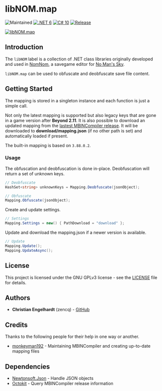 # libNOM.map

![Maintained](https://img.shields.io/maintenance/yes/2022)
[![.NET 6](https://img.shields.io/badge/.NET-Framework%204.7%20%7C%20Standard%202.0%20%7C%205.0%20%7C%206.0-lightgrey)](https://dotnet.microsoft.com/en-us/)
[![C# 10](https://img.shields.io/badge/C%23-10.0-lightgrey)](https://docs.microsoft.com/en-us/dotnet/csharp/)
[![Release](https://img.shields.io/github/v/release/zencq/libNOM.map?display_name=tag)](https://github.com/zencq/libNOM.map/releases/latest)

[![libNOM.map](https://github.com/zencq/libNOM.map/actions/workflows/pipeline.yml/badge.svg)](https://github.com/zencq/libNOM.map/actions/workflows/pipeline.yml)
## Introduction

The `libNOM` label is a collection of .NET class libraries originally developed
and used in [NomNom](https://github.com/zencq/NomNom), a savegame editor for [No Man's Sky](https://www.nomanssky.com/).

`libNOM.map` can be used to obfuscate and deobfuscate save file content.

## Getting Started

The mapping is stored in a singleton instance and each function is just a simple
call.

Not only the latest mapping is supported but also legacy keys that are gone in a
game version after **Beyond 2.11**. It is also possible to download an updated mapping
from the [lastest MBINCompiler release](https://github.com/monkeyman192/MBINCompiler/releases/latest).
It will be downloaded to **download/mapping.json** (if no other path is set) and
automatically loaded if present.

The built-in mapping is based on `3.88.0.2`.

### Usage

The obfuscation and deobfuscation is done in-place. Deobfuscation will return a
set of unknown keys.
```csharp
// Deobfuscate
HashSet<string> unknownKeys = Mapping.Deobfuscate(jsonObject);

// Obfuscate
Mapping.Obfuscate(jsonObject);
```

Create and update settings.
```csharp
// Settings
Mapping.Settings = new() { PathDownload = "download" };
```

Update and download the mapping.json if a newer version is available.
```csharp
// Update
Mapping.Update();
Mapping.UpdateAsync();
```

## License

This project is licensed under the GNU GPLv3 license - see the [LICENSE](LICENSE)
file for details.

## Authors

* **Christian Engelhardt** (zencq) - [GitHub](https://github.com/cengelha)

## Credits

Thanks to the following people for their help in one way or another.

* [monkeyman192](https://github.com/monkeyman192/MBINCompiler) - Maintaining MBINCompiler and creating up-to-date mapping files

## Dependencies

* [Newtonsoft.Json](https://www.nuget.org/packages/Newtonsoft.Json/) - Handle JSON objects
* [Octokit](https://www.nuget.org/packages/Octokit/) - Query MBINCompiler release information
